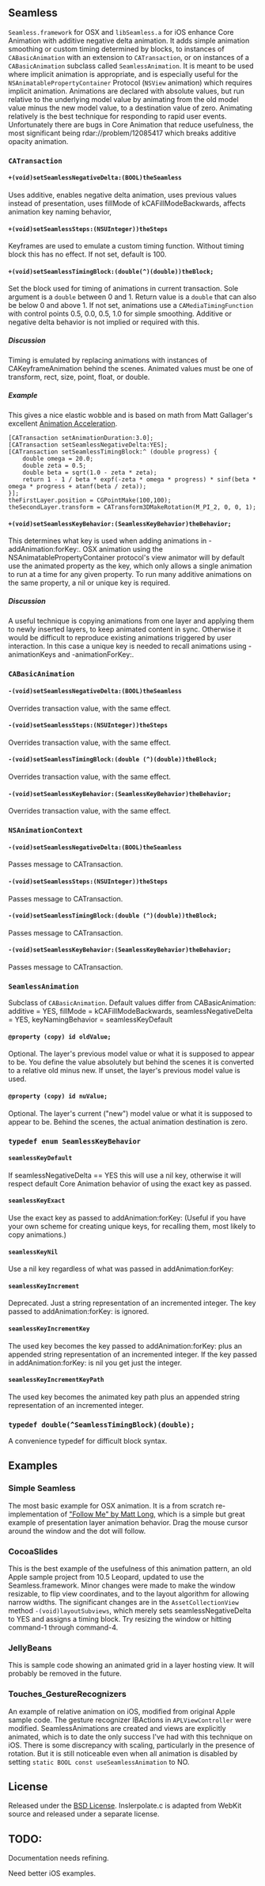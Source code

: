 ## Seamless

`Seamless.framework` for OSX and `libSeamless.a` for iOS enhance Core Animation with additive negative delta animation.
It adds simple animation smoothing or custom timing determined by blocks, 
to instances of `CABasicAnimation` with an extension to `CATransaction`,
or on instances of a `CABasicAnimation` subclass called `SeamlessAnimation`.
It is meant to be used where implicit animation is appropriate,
and is especially useful for the `NSAnimatablePropertyContainer` Protocol (`NSView` animation) which requires implicit animation.
Animations are declared with absolute values, 
but run relative to the underlying model value by animating from the old model value minus the new model value, 
to a destination value of zero.
Animating relatively is the best technique for responding to rapid user events.
Unfortunately there are bugs in Core Animation that reduce usefulness,
the most significant being rdar://problem/12085417 which breaks additive opacity animation.


### `CATransaction`

#### `+(void)setSeamlessNegativeDelta:(BOOL)theSeamless`

Uses additive,
enables negative delta animation, 
uses previous values instead of presentation,
uses fillMode of kCAFillModeBackwards,
affects animation key naming behavior,

#### `+(void)setSeamlessSteps:(NSUInteger))theSteps`

Keyframes are used to emulate a custom timing function.
Without timing block this has no effect.
If not set, default is 100.

#### `+(void)setSeamlessTimingBlock:(double(^)(double))theBlock;`

Set the block used for timing of animations in current transaction. 
Sole argument is a `double` between 0 and 1.
Return value is a `double` that can also be below 0 and above 1.
If not set, animations use a `CAMediaTimingFunction` with control points 0.5, 0.0, 0.5, 1.0 for simple smoothing.
Additive or negative delta behavior is not implied or required with this.

##### Discussion

Timing is emulated by replacing animations with instances of CAKeyframeAnimation behind the scenes.
Animated values must be one of transform, rect, size, point, float, or double.

##### Example

This gives a nice elastic wobble and is based on math from Matt Gallager's excellent [Animation Acceleration](http://www.cocoawithlove.com/2008/09/parametric-acceleration-curves-in-core.html).

```objc
[CATransaction setAnimationDuration:3.0];
[CATransaction setSeamlessNegativeDelta:YES];
[CATransaction setSeamlessTimingBlock:^ (double progress) {
	double omega = 20.0;
	double zeta = 0.5;
	double beta = sqrt(1.0 - zeta * zeta);
	return 1 - 1 / beta * expf(-zeta * omega * progress) * sinf(beta * omega * progress + atanf(beta / zeta));
}];
theFirstLayer.position = CGPointMake(100,100);
theSecondLayer.transform = CATransform3DMakeRotation(M_PI_2, 0, 0, 1);
```

#### `+(void)setSeamlessKeyBehavior:(SeamlessKeyBehavior)theBehavior;`

This determines what key is used when adding animations in -addAnimation:forKey:.
OSX animation using the NSAnimatablePropertyContainer protocol's view animator 
will by default use the animated property as the key,
which only allows a single animation to run at a time for any given property.
To run many additive animations on the same property, a nil or unique key is required.

##### Discussion

A useful technique is copying animations from one layer and applying them to newly inserted layers, to keep animated content in sync.
Otherwise it would be difficult to reproduce existing animations triggered by user interaction.
In this case a unique key is needed to recall animations using -animationKeys and -animationForKey:.

### `CABasicAnimation`

#### `-(void)setSeamlessNegativeDelta:(BOOL)theSeamless`

Overrides transaction value, with the same effect.

#### `-(void)setSeamlessSteps:(NSUInteger))theSteps`

Overrides transaction value, with the same effect.

#### `-(void)setSeamlessTimingBlock:(double (^)(double))theBlock;`

Overrides transaction value, with the same effect.

#### `-(void)setSeamlessKeyBehavior:(SeamlessKeyBehavior)theBehavior;`

Overrides transaction value, with the same effect.

### `NSAnimationContext`

#### `-(void)setSeamlessNegativeDelta:(BOOL)theSeamless`

Passes message to CATransaction.

#### `-(void)setSeamlessSteps:(NSUInteger))theSteps`

Passes message to CATransaction.

#### `-(void)setSeamlessTimingBlock:(double (^)(double))theBlock;`

Passes message to CATransaction.

#### `-(void)setSeamlessKeyBehavior:(SeamlessKeyBehavior)theBehavior;`

Passes message to CATransaction.

### `SeamlessAnimation`

Subclass of `CABasicAnimation`. 
Default values differ from CABasicAnimation:
additive = YES, 
fillMode = kCAFillModeBackwards, 
seamlessNegativeDelta = YES,
keyNamingBehavior = seamlessKeyDefault

#### `@property (copy) id oldValue;`

Optional. The layer's previous model value or what it is supposed to appear to be. 
You define the value absolutely but behind the scenes it is converted to a relative old minus new.
If unset, the layer's previous model value is used.

#### `@property (copy) id nuValue;`

Optional. The layer's current ("new") model value or what it is supposed to appear to be.
Behind the scenes, the actual animation destination is zero.

### `typedef enum SeamlessKeyBehavior`

#### `seamlessKeyDefault`

If seamlessNegativeDelta == YES this will use a nil key, 
otherwise it will respect default Core Animation behavior of using the exact key as passed.

#### `seamlessKeyExact`

Use the exact key as passed to addAnimation:forKey: 
(Useful if you have your own scheme for creating unique keys, for recalling them, most likely to copy animations.)
    
#### `seamlessKeyNil`

Use a nil key regardless of what was passed in addAnimation:forKey:

#### `seamlessKeyIncrement`

Deprecated. Just a string representation of an incremented integer. 
The key passed to addAnimation:forKey: is ignored.

#### `seamlessKeyIncrementKey`

The used key becomes the key passed to addAnimation:forKey: 
plus an appended string representation of an incremented integer.
If the key passed in addAnimation:forKey: is nil you get just the integer.

#### `seamlessKeyIncrementKeyPath`

The used key becomes the animated key path plus an appended string representation of an incremented integer.

### `typedef double(^SeamlessTimingBlock)(double);`

A convenience typedef for difficult block syntax.

## Examples

### Simple Seamless

The most basic example for OSX animation.
It is a from scratch re-implementation of ["Follow Me" by Matt Long](http://www.cimgf.com/2008/11/05/core-animation-tutorial-interrupting-animation-progress/),
which is a simple but great example of presentation layer animation behavior. 
Drag the mouse cursor around the window and the dot will follow.

### CocoaSlides

This is the best example of the usefulness of this animation pattern, 
an old Apple sample project from 10.5 Leopard, updated to use the Seamless.framework. 
Minor changes were made to make the window resizable, to flip view coordinates, 
and to the layout algorithm for allowing narrow widths. 
The significant changes are in the `AssetCollectionView` method `-(void)layoutSubviews`, 
which merely sets seamlessNegativeDelta to YES and assigns a timing block. 
Try resizing the window or hitting command-1 through command-4.

### JellyBeans

This is sample code showing an animated grid in a layer hosting view.
It will probably be removed in the future.

### Touches_GestureRecognizers

An example of relative animation on iOS, modified from original Apple sample code.
The gesture recognizer IBActions in `APLViewController` were modified.
SeamlessAnimations are created and views are explicitly animated,
which is to date the only success I've had with this technique on iOS.
There is some discrepancy with scaling, particularly in the presence of rotation.
But it is still noticeable even when all animation is disabled by setting `static BOOL const useSeamlessAnimation` to NO. 

## License

Released under the [BSD License](http://www.opensource.org/licenses/bsd-license).
Inslerpolate.c is adapted from WebKit source and released under a separate license.

## TODO:

Documentation needs refining.

Need better iOS examples.
